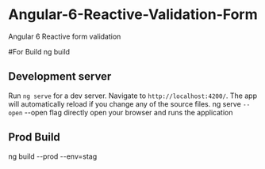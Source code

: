 # Angular-6-Reactive-Validation-Form
Angular 6 Reactive form validation

#For Build
ng build

## Development server

Run `ng serve` for a dev server. Navigate to `http://localhost:4200/`. The app will automatically reload if you change any of the source files.
ng serve `--open`
--open flag directly open your browser and runs the application




## Prod Build
 ng build --prod --env=stag

